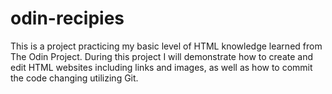# odin-recipies

This is a project practicing my basic level of HTML knowledge learned from The Odin Project. During this project I will demonstrate how to create and edit HTML websites including links and images, as well as how to commit the code changing utilizing Git. 